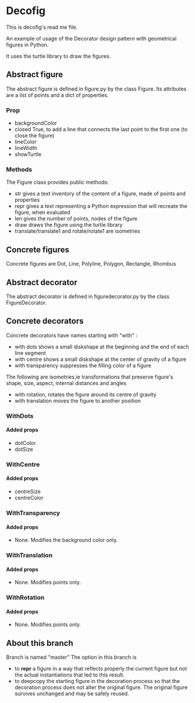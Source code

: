 # Decofig
This is decofig's read me file.

An example of usage of the Decorator design pattern with geometrical figures in Python.

It uses the turtle library to draw the figures.

## Abstract figure
The abstract figure is defined in figure.py by the class Figure. Its attributes are a list of points and a dict of properties.

### Prop
- backgroundColor
- closed True, to add a line that connects the last point to the first one (to close the figure)
- lineColor
- lineWidth
- showTurtle
### Methods
The Figure class provides public methods:
- str gives a text inventory of the content of a figure, made of points and properties
- repr gives a text representing a Python expression that will recreate the figure, when evaluated
- len gives the number of points, nodes of the figure
- draw  draws the figure using the turtle library
- translate/translate1 and rotate/rotate1 are isometries

## Concrete figures
Concrete figures are Dot, Line, Polyline, Polygon, Rectangle, Rhombus

## Abstract decorator
The abstract decorator is defined in figuredecorator.py by the class FigureDecorator. 

## Concrete decorators
Concrete decorators have names starting with "with" :
- with dots shows a small diskshape at the beginning and the end of each line segment
- with centre shows a small diskshape at the center of gravity of a figure
- with transparency suppresses the filling color of a figure

The following are isometries,ie transformations that preserve figure's shape, size, aspect, internal distances and angles
- with rotation, rotates the figure around its centre of gravity
- with translation moves the figure to another position

### WithDots
#### Added props
- dotColor
- dotSize


### WithCentre
#### Added props
- centreSize
- centreColor

### WithTransparency
#### Added props
- None.
Modifies the background color only.
### WithTranslation
#### Added props
- None.
Modifies points only.
### WithRotation
#### Added props
- None.
Modifies points only.
## About this branch
Branch is named "master"
The option in this branch is 
- to __repr__ a figure in a way that reflects properly the current figure but not the actual
instantiations that led to this result.
- to deepcopy the starting figure in the decoration process so that the decoration process does not alter
the original figure. The original figure survives unchanged and may be safely reused.

